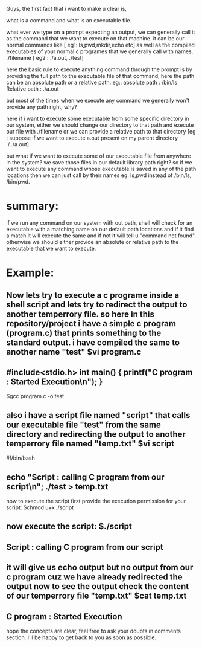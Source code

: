 Guys, the first fact that i want to make u clear is,

what is a command and what is an executable file.

what ever we type on a prompt expecting an output, we can generally call it as the command that 
we want to execute on that machine. it can be our normal commands like [ eg1: ls,pwd,mkdir,echo etc] 
as well as the compiled executables of your normal c programes that we generally call with names.
./filename [ eg2 : ./a.out, ./test]

here the basic rule to execute anything command through the prompt is by providing the full path to 
the executable file of that command, here the path can be an absolute path or a relative path.
eg::
 absolute path : /bin/ls
 Relative path : ./a.out

but most of the times when we execute any command we generally won't provide any path right, why?

here if i want to execute some executable from some specific directory in our system, either we should
change our directory to that path and execute our file with ./filename or we can provide a relative path
to that directory [eg : suppose if we want to execute a.out present on my parent directory ./../a.out]

but what if we want to execute some of our executable file from anywhere in the system?
we save those files in our default library path right?
so if we want to execute any command whose executable is saved in any of the path locations then we 
can just call by their names eg: ls,pwd instead of /bin/ls, /bin/pwd.

summary: 
========
if we run any command on our system with out path, shell will check for an executable with a matching 
name on our default path locations and if it find a match it will execute the same and if not
it will tell u "command not found". otherwise we should either provide an absolute or relative path 
to the executable that we want to execute.

Example:
=======
Now lets try to execute a c programe inside a shell script and lets try to redirect the output to 
another temperrory file.
so here in this repository/project i have a simple c program (program.c) that prints something to the 
standard output. i have compiled the same to another name "test"
$vi program.c
--------------------------------------------------
#include<stdio.h>
int main()
{
        printf("C program : Started Execution\n");
}
-------------------------------------------------
$gcc program.c -o test

also i have a script file named "script" that calls our executable file "test" from the same directory 
and redirecting the output to another temperrory file named "temp.txt"
$vi script
----------------------------------------------------
#!/bin/bash

echo "Script : calling C program from our script\n";
./test > temp.txt
----------------------------------------------------

now to execute the script first provide the execution permission for your script:
$chmod u+x ./script

now execute the script:
$./script
--------------------------------------------------
Script : calling C program from our script
--------------------------------------------------

it will give us echo output but no output from our c program cuz we have already redirected the output
now to see the output check the content of our temperrory file "temp.txt"
$cat temp.txt
----------------------------------------------------
C program : Started Execution
----------------------------------------------------

hope the concepts are clear, feel free to ask your doubts in comments section.
I'll be happy to get back to you as soon as possible.
